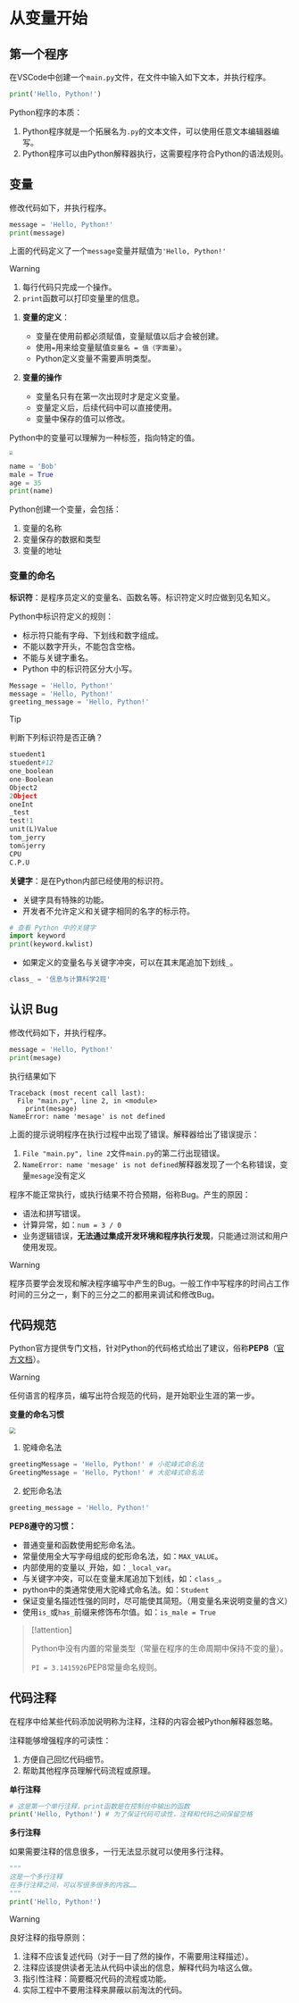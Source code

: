 # 从变量开始

## 第一个程序

在VSCode中创建一个`main.py`文件，在文件中输入如下文本，并执行程序。

```python
print('Hello, Python!')
```

Python程序的本质：

1. Python程序就是一个拓展名为`.py`的文本文件，可以使用任意文本编辑器编写。
2. Python程序可以由Python解释器执行，这需要程序符合Python的语法规则。

## 变量

修改代码如下，并执行程序。

```python
message = 'Hello, Python!'
print(message)
```

上面的代码定义了一个`message`变量并赋值为`'Hello, Python!'`

> [!warning]
>
> 1. 每行代码只完成一个操作。
> 2. `print`函数可以打印变量里的信息。

1. **变量的定义**：
   * 变量在使用前都必须赋值，变量赋值以后才会被创建。
   * 使用`=`用来给变量赋值`变量名 = 值（字面量）`。
   * Python定义变量不需要声明类型。

2. **变量的操作**
   * 变量名只有在第一次出现时才是定义变量。
   * 变量定义后，后续代码中可以直接使用。
   * 变量中保存的值可以修改。

Python中的变量可以理解为一种标签，指向特定的值。

<img src="https://raw.githubusercontent.com/hughxusu/lesson-py/develop/images/base/vars.jpg" style="zoom: 40%;" />

```python
name = 'Bob'
male = True
age = 35
print(name)
```

Python创建一个变量，会包括：

1. 变量的名称
2. 变量保存的数据和类型
3. 变量的地址

### 变量的命名

**标识符**：是程序员定义的变量名、函数名等。标识符定义时应做到见名知义。

Python中标识符定义的规则：

* 标示符只能有字母、下划线和数字组成。
* 不能以数字开头，不能包含空格。
* 不能与关键字重名。
* Python 中的标识符区分大小写。

```python
Message = 'Hello, Python!'
message = 'Hello, Python!'
greeting_message = 'Hello, Python!'
```

> [!tip]
>
> 判断下列标识符是否正确？
>

```python
stuedent1
stuedent#12
one_boolean
one-Boolean
Object2
2Object
oneInt
_test
test!1
unit(L)Value
tom_jerry
tom&jerry
CPU
C.P.U
```

**关键字**：是在Python内部已经使用的标识符。

* 关键字具有特殊的功能。
* 开发者不允许定义和关键字相同的名字的标示符。

```python
# 查看 Python 中的关键字
import keyword
print(keyword.kwlist) 
```

* 如果定义的变量名与关键字冲突，可以在其末尾追加下划线`_`。

``` python
class_ = '信息与计算科学2班'
```

## 认识 Bug

修改代码如下，并执行程序。

```python
message = 'Hello, Python!'
print(mesage)
```

执行结果如下

```shell
Traceback (most recent call last):
  File "main.py", line 2, in <module>
    print(mesage)
NameError: name 'mesage' is not defined
```

上面的提示说明程序在执行过程中出现了错误。解释器给出了错误提示：

1. `File "main.py", line 2`文件`main.py`的第二行出现错误。
2. `NameError: name 'mesage' is not defined`解释器发现了一个名称错误，变量`mesage`没有定义

程序不能正常执行，或执行结果不符合预期，俗称Bug。产生的原因：

* 语法和拼写错误。
* 计算异常，如：`num = 3 / 0`
* 业务逻辑错误，**无法通过集成开发环境和程序执行发现**，只能通过测试和用户使用发现。

> [!warning]
>
> 程序员要学会发现和解决程序编写中产生的Bug。一般工作中写程序的时间占工作时间的三分之一，剩下的三分之二的都用来调试和修改Bug。

## 代码规范

Python官方提供专门文档，针对Python的代码格式给出了建议，俗称**PEP8**（[官方文档](https://www.python.org/dev/peps/pep-0008/)）。

> [!warning]
>
> 任何语言的程序员，编写出符合规范的代码，是开始职业生涯的第一步。

**变量的命名习惯**

<img src="https://raw.githubusercontent.com/hughxusu/lesson-py/develop/images/base/p9zxnxg.jpg" style="zoom: 67%;" />



1. 驼峰命名法

```python
greetingMessage = 'Hello, Python!' # 小驼峰式命名法
GreetingMessage = 'Hello, Python!' # 大驼峰式命名法
```

2. 蛇形命名法

```python
greeting_message = 'Hello, Python!'
```

**PEP8遵守的习惯：**

* 普通变量和函数使用蛇形命名法。
* 常量使用全大写字母组成的蛇形命名法，如：`MAX_VALUE`。
* 内部使用的变量以`_`开始，如：`_local_var`。
* 与关键字冲突，可以在变量末尾追加下划线，如：`class_`。
* python中的类通常使用大驼峰式命名法。如：`Student`
* 保证变量名描述性强的同时，尽可能使其简短。（用变量名来说明变量的含义）
* 使用`is_`或`has_`前缀来修饰布尔值。如：`is_male = True`

> [!attention]
>
> Python中没有内置的常量类型（常量在程序的生命周期中保持不变的量）。
>
> `PI = 3.1415926`PEP8常量命名规则。

## 代码注释

在程序中给某些代码添加说明称为注释，注释的内容会被Python解释器忽略。

注释能够增强程序的可读性：

1. 方便自己回忆代码细节。
2. 帮助其他程序员理解代码流程或原理。

**单行注释**

```python
# 这是第一个单行注释，print函数是在控制台中输出的函数
print('Hello, Python!') # 为了保证代码可读性，注释和代码之间保留空格
```

**多行注释**

如果需要注释的信息很多，一行无法显示就可以使用多行注释。

```python
"""
这是一个多行注释
在多行注释之间，可以写很多很多的内容……
""" 
print('Hello, Python!')
```

> [!warning]
>
> 良好注释的指导原则：
>
> 1. 注释不应该复述代码（对于一目了然的操作，不需要用注释描述）。
> 2. 注释应该提供读者无法从代码中读出的信息，解释代码为啥这么做。
> 3. 指引性注释：简要概况代码的流程或功能。
> 4. 实际工程中不要用注释来屏蔽以前淘汰的代码。

